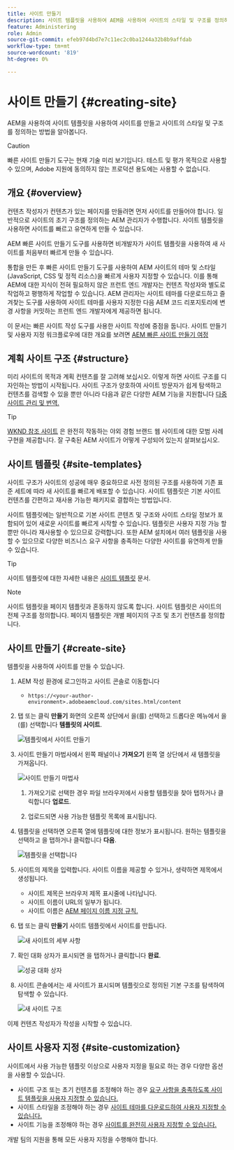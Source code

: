 ```yaml
---
title: 사이트 만들기
description: 사이트 템플릿을 사용하여 AEM을 사용하여 사이트의 스타일 및 구조를 정의하는 방법을 알아봅니다.
feature: Administering
role: Admin
source-git-commit: efeb97d4bd7e7c11ec2c0ba1244a32b8b9affdab
workflow-type: tm+mt
source-wordcount: '819'
ht-degree: 0%

---
```



# 사이트 만들기 {#creating-site}

AEM을 사용하여 사이트 템플릿을 사용하여 사이트를 만들고 사이트의 스타일 및 구조를 정의하는 방법을 알아봅니다.

>[!CAUTION]
>
>빠른 사이트 만들기 도구는 현재 기술 미리 보기입니다. 테스트 및 평가 목적으로 사용할 수 있으며, Adobe 지원에 동의하지 않는 프로덕션 용도에는 사용할 수 없습니다.

## 개요 {#overview}

컨텐츠 작성자가 컨텐츠가 있는 페이지를 만들려면 먼저 사이트를 만들어야 합니다. 일반적으로 사이트의 초기 구조를 정의하는 AEM 관리자가 수행합니다. 사이트 템플릿을 사용하면 사이트를 빠르고 유연하게 만들 수 있습니다.

AEM 빠른 사이트 만들기 도구를 사용하면 비개발자가 사이트 템플릿을 사용하여 새 사이트를 처음부터 빠르게 만들 수 있습니다.

통합을 만든 후 빠른 사이트 만들기 도구를 사용하여 AEM 사이트의 테마 및 스타일(JavaScript, CSS 및 정적 리소스)을 빠르게 사용자 지정할 수 있습니다. 이를 통해 AEM에 대한 지식이 전혀 필요하지 않은 프런트 엔드 개발자는 컨텐츠 작성자와 별도로 작업하고 평행하게 작업할 수 있습니다. AEM 관리자는 사이트 테마를 다운로드하고 즐겨찾는 도구를 사용하여 사이트 테마를 사용자 지정한 다음 AEM 코드 리포지토리에 변경 사항을 커밋하는 프런트 엔드 개발자에게 제공하면 됩니다.

이 문서는 빠른 사이트 작성 도구를 사용한 사이트 작성에 중점을 둡니다. 사이트 만들기 및 사용자 지정 워크플로우에 대한 개요를 보려면 [AEM 빠른 사이트 만들기 여정](/help/journey-sites/quick-site/overview.md)

## 계획 사이트 구조 {#structure}

미리 사이트의 목적과 계획 컨텐츠를 잘 고려해 보십시오. 이렇게 하면 사이트 구조를 디자인하는 방법이 시작됩니다. 사이트 구조가 양호하여 사이트 방문자가 쉽게 탐색하고 컨텐츠를 검색할 수 있을 뿐만 아니라 다음과 같은 다양한 AEM 기능을 지원합니다 [다중 사이트 관리 및 번역.](/help/sites-cloud/administering/msm-and-translation.md)

>[!TIP]
>
>[WKND 참조 사이트](https://wknd.site) 은 완전히 작동하는 야외 경험 브랜드 웹 사이트에 대한 모범 사례 구현을 제공합니다. 잘 구축된 AEM 사이트가 어떻게 구성되어 있는지 살펴보십시오.

## 사이트 템플릿 {#site-templates}

사이트 구조가 사이트의 성공에 매우 중요하므로 사전 정의된 구조를 사용하여 기존 표준 세트에 따라 새 사이트를 빠르게 배포할 수 있습니다. 사이트 템플릿은 기본 사이트 컨텐츠를 간편하고 재사용 가능한 패키지로 결합하는 방법입니다.

사이트 템플릿에는 일반적으로 기본 사이트 콘텐츠 및 구조와 사이트 스타일 정보가 포함되어 있어 새로운 사이트를 빠르게 시작할 수 있습니다. 템플릿은 사용자 지정 가능 할 뿐만 아니라 재사용할 수 있으므로 강력합니다. 또한 AEM 설치에서 여러 템플릿을 사용할 수 있으므로 다양한 비즈니스 요구 사항을 충족하는 다양한 사이트를 유연하게 만들 수 있습니다.

>[!TIP]
>
>사이트 템플릿에 대한 자세한 내용은 [사이트 템플릿](site-templates.md) 문서.

>[!NOTE]
>
>사이트 템플릿을 페이지 템플릿과 혼동하지 않도록 합니다. 사이트 템플릿은 사이트의 전체 구조를 정의합니다. 페이지 템플릿은 개별 페이지의 구조 및 초기 컨텐츠를 정의합니다.

## 사이트 만들기 {#create-site}

템플릿을 사용하여 사이트를 만들 수 있습니다.

1. AEM 작성 환경에 로그인하고 사이트 콘솔로 이동합니다

   * `https://<your-author-environment>.adobeaemcloud.com/sites.html/content`

1. 탭 또는 클릭 **만들기** 화면의 오른쪽 상단에서 을(를) 선택하고 드롭다운 메뉴에서 을(를) 선택합니다 **템플릿의 사이트**.

   ![템플릿에서 사이트 만들기](../assets/create-site-from-template.png)

1. 사이트 만들기 마법사에서 왼쪽 패널이나 **가져오기** 왼쪽 열 상단에서 새 템플릿을 가져옵니다.

   ![사이트 만들기 마법사](../assets/site-creation-wizard.png)

   1. 가져오기로 선택한 경우 파일 브라우저에서 사용할 템플릿을 찾아 탭하거나 클릭합니다 **업로드**.

   1. 업로드되면 사용 가능한 템플릿 목록에 표시됩니다.

1. 템플릿을 선택하면 오른쪽 열에 템플릿에 대한 정보가 표시됩니다. 원하는 템플릿을 선택하고 을 탭하거나 클릭합니다 **다음**.

   ![템플릿을 선택합니다](../assets/select-site-template.png)

1. 사이트의 제목을 입력합니다. 사이트 이름을 제공할 수 있거나, 생략하면 제목에서 생성됩니다.

   * 사이트 제목은 브라우저 제목 표시줄에 나타납니다.
   * 사이트 이름이 URL의 일부가 됩니다.
   * 사이트 이름은 [AEM 페이지 이름 지정 규칙.](/help/sites-cloud/authoring/fundamentals/organizing-pages.md#page-name-restrictions-and-best-practices)

1. 탭 또는 클릭 **만들기** 사이트 템플릿에서 사이트를 만듭니다.

   ![새 사이트의 세부 사항](../assets/create-site-details.png)

1. 확인 대화 상자가 표시되면 을 탭하거나 클릭합니다 **완료**.

   ![성공 대화 상자](../assets/success.png)

1. 사이트 콘솔에서는 새 사이트가 표시되며 템플릿으로 정의된 기본 구조를 탐색하여 탐색할 수 있습니다.

   ![새 사이트 구조](../assets/new-site.png)

이제 컨텐츠 작성자가 작성을 시작할 수 있습니다.

## 사이트 사용자 지정 {#site-customization}

사이트에서 사용 가능한 템플릿 이상으로 사용자 지정을 필요로 하는 경우 다양한 옵션을 사용할 수 있습니다.

* 사이트 구조 또는 초기 컨텐츠를 조정해야 하는 경우 [요구 사항을 충족하도록 사이트 템플릿을 사용자 지정할 수 있습니다.](site-templates.md)
* 사이트 스타일을 조정해야 하는 경우 [사이트 테마를 다운로드하여 사용자 지정할 수 있습니다.](/help/journey-sites/quick-site/overview.md)
* 사이트 기능을 조정해야 하는 경우 [사이트를 완전히 사용자 지정할 수 있습니다.](/help/implementing/developing/introduction/develop-wknd-tutorial.md)

개발 팀의 지원을 통해 모든 사용자 지정을 수행해야 합니다.
